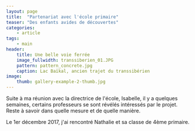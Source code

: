 ```yaml
---
layout: page
title:  "Partenariat avec l'école primaire"
teaser: "Des enfants avides de découvertes"
categories:
    - article
tags:
    - main
header:
    title: Une belle voie ferrée
    image_fullwidth: transsiberien_01.JPG
    pattern: pattern_concrete.jpg
    caption: Lac Baïkal, ancien trajet du transsibérien
image:
    thumb: gallery-example-2-thumb.jpg
---
```


Suite à ma réunion avec la directrice de l'école, Isabelle, il y a quelques semaines, certains professeurs se sont révélés intéressés par le projet. Reste à savoir dans quelle mesure et de quelle manière.

Le 1er décembre 2017, j'ai rencontré Nathalie et sa classe de 4ème primaire.
